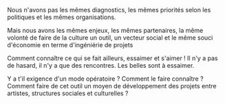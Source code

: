 

Nous n'avons pas les mêmes diagnostics, les mêmes priorités selon les politiques et les mêmes organisations.

Mais nous avons les mêmes enjeux, les mêmes partenaires, la même volonté de faire de la culture un outil, un vecteur social et le même souci d'économie en terme d'ingéniérie de projets

Comment connaître ce qui se fait ailleurs, essaimer et s'aimer ! Il n'y a pas de hasard, il n'y a que des rencontres. Les belles sont à essaimer.

Y a t'il exigence d'un mode opératoire ? Comment le faire connaître ? Comment faire de cet outil un moyen de développement des projets entre artistes, structures sociales et culturelles ?

